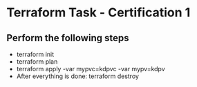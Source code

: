 # Terraform Task - Certification 1

## Perform the following steps

* terraform init
* terraform plan
* terraform apply -var mypvc=kdpvc -var mypv=kdpv
* After everything is done:
  terraform destroy
